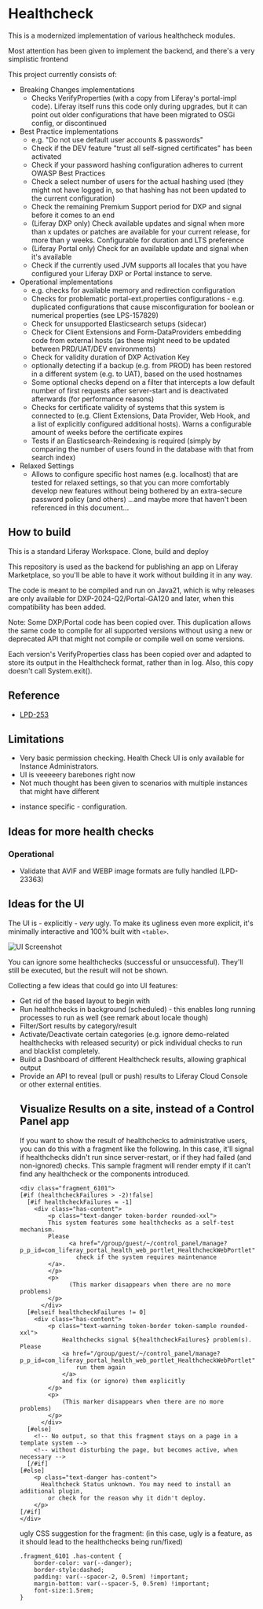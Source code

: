 # Healthcheck

This is a modernized implementation of various healthcheck modules.

Most attention has been given to implement the backend, and there's a very simplistic frontend

This project currently consists of:

* Breaking Changes implementations
    * Checks VerifyProperties (with a copy from Liferay's portal-impl code). Liferay itself runs this code
    only during upgrades, but it can point out older configurations that have been migrated to OSGi config, 
    or discontinued
* Best Practice implementations
    * e.g. "Do not use default user accounts & passwords"
    * Check if the DEV feature "trust all self-signed certificates" has been activated
    * Check if your password hashing configuration adheres to current OWASP Best Practices
    * Check a select number of users for the actual hashing used (they might not have logged in, so that 
    hashing has not been updated to the current configuration)
    * Check the remaining Premium Support period for DXP and signal before it comes to an end
    * (Liferay DXP only) Check available updates and signal when more than x updates or patches are 
    available for your current release, for more than y weeks. Configurable for duration and LTS preference
    * (Liferay Portal only) Check for an available update and signal when it's available
    * Check if the currently used JVM supports all locales that you have configured your Liferay 
    DXP or Portal instance to serve.  
* Operational implementations    
    * e.g. checks for available memory and redirection configuration
    * Checks for problematic portal-ext.properties configurations - e.g. duplicated configurations that
    cause misconfiguration for boolean or numerical properties (see LPS-157829)
    * Check for unsupported Elasticsearch setups (sidecar)
    * Check for Client Extensions and Form-DataProviders embedding code from external hosts (as these might
    need to be updated between PRD/UAT/DEV environments)
    * Check for validity duration of DXP Activation Key
    * optionally detecting if a backup (e.g. from PROD) has been restored in a different system (e.g. to UAT), 
    based on the used hostnames
    * Some optional checks depend on a filter that intercepts a low default number of first requests after 
    server-start and is deactivated afterwards (for performance reasons)
    * Checks for certificate validity of systems that this system is connected to (e.g. Client Extensions, 
    Data Provider, Web Hook, and a list of explicitly configured additional hosts). Warns a configurable
    amount of weeks before the certificate expires
    * Tests if an Elasticsearch-Reindexing is required (simply by comparing the number of users found in
    the database with that from search index) 
* Relaxed Settings
	* Allows to configure specific host names (e.g. localhost) that are tested for relaxed settings,
	so that you can more comfortably develop new features without being bothered by an extra-secure
	password policy (and others)
...and maybe more that haven't been referenced in this document...

## How to build

This is a standard Liferay Workspace. Clone, build and deploy

This repository is used as the backend for publishing an app on Liferay Marketplace, 
so you'll be able to have it work without building it in any way.

The code is meant to be compiled and run on Java21, which is why releases are only available for 
DXP-2024-Q2/Portal-GA120 and later, when this compatibility has been added.

Note: Some DXP/Portal code has been copied over. This duplication allows the same code to compile
for all supported versions without using a new or deprecated API that might not compile or 
compile well on some versions.

Each version's VerifyProperties class has been copied over and adapted to store its output in
the Healthcheck format, rather than in log. Also, this copy doesn't call System.exit().

## Reference

* [LPD-253](https://liferay.atlassian.net/browse/LPD-253)

## Limitations

* Very basic permission checking. Health Check UI is only available for Instance Administrators.
* UI is veeeeery barebones right now 
* Not much thought has been given to scenarios with multiple instances that might have different
 - instance specific - configuration.

## Ideas for more health checks

### Operational

* Validate that AVIF and WEBP image formats are fully handled (LPD-23363)

## Ideas for the UI

The UI is - explicitly - _very_ ugly. To make its ugliness even more explicit, it's minimally interactive and 100% built with `<table>`.

![UI Screenshot](healthcheck-ui.png) 

You can ignore some healthchecks (successful or unsuccessful). They'll still be executed, but the result will not be shown.
 
Collecting a few ideas that could go into UI features:

* Get rid of the <table> based layout to begin with
* Run healthchecks in background (scheduled) - this enables long running processes to run as well (see remark about locale though) 
* Filter/Sort results by category/result
* Activate/Deactivate certain categories (e.g. ignore demo-related healthchecks with released security) or pick individual checks to run and blacklist completely.
* Build a Dashboard of different Healthcheck results, allowing graphical output
* Provide an API to reveal (pull or push) results to Liferay Cloud Console or other external entities.

## Visualize Results on a site, instead of a Control Panel app

If you want to show the result of healthchecks to administrative users, you can do this with a fragment like the following.
In this case, it'll signal if healthchecks didn't run since server-restart, or if they had failed (and non-ignored) checks.
This sample fragment will render empty if it can't find any healthcheck or the components introduced.

	<div class="fragment_6101">
	[#if (healthcheckFailures > -2)!false]
	  [#if healthcheckFailures = -1]
	  	<div class="has-content">
		    <p class="text-danger token-border rounded-xxl">
	        This system features some healthchecks as a self-test mechanism.
	        Please
				  <a href="/group/guest/~/control_panel/manage?p_p_id=com_liferay_portal_health_web_portlet_HealthcheckWebPortlet">
	  				check if the system requires maintenance
	        </a>.
		    </p>
		    <p>
				  (This marker disappears when there are no more problems)
	    	</p>
		  </div>
	  [#elseif healthcheckFailures != 0]
		<div class="has-content">
			<p class="text-warning token-border token-sample rounded-xxl">
				Healthchecks signal ${healthcheckFailures} problem(s). Please 
				<a href="/group/guest/~/control_panel/manage?p_p_id=com_liferay_portal_health_web_portlet_HealthcheckWebPortlet">
					run them again
				</a>
				and fix (or ignore) them explicitly
			</p>
			<p>
				(This marker disappears when there are no more problems)
			</p>
		  </div>
	  [#else]
		<!-- No output, so that this fragment stays on a page in a template system -->
		<!-- without disturbing the page, but becomes active, when necessary -->
	  [/#if]
	[#else]
		<p class="text-danger has-content">
	 	  Healthcheck Status unknown. You may need to install an additional plugin,
			or check for the reason why it didn't deploy.
		</p>
	[/#if]
	</div>

ugly CSS suggestion for the fragment: (in this case, ugly is a feature, as it should lead
to the healthchecks being run/fixed)

	.fragment_6101 .has-content {
		border-color: var(--danger);
		border-style:dashed;
		padding: var(--spacer-2, 0.5rem) !important;
		margin-bottom: var(--spacer-5, 0.5rem) !important;
		font-size:1.5rem;
	}

